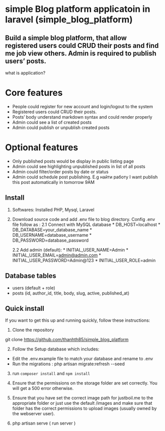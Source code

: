# simple Blog platform applicatoin in laravel (simple_blog_platform)
Build a simple blog platform, that allow registered users could CRUD their posts and find me job view others. Admin is required to publish users’ posts.
------------
what is application?
# Core features
* People could register for new account and login/logout to the system
* Registered users could CRUD their posts.
* Posts’ body understand markdown syntax and could render properly
* Admin could see a list of created posts
* Admin could publish or unpublish created posts
# Optional features
* Only published posts would be display in public listing page
* Admin could see highlighting unpublished posts in list of all posts
* Admin could filter/order posts by date or status
* Admin could schedule post publishing. E.g найти работу I want publish this post automatically in tomorrow 9AM

Install
------------
1. Softwares: Installed PHP, Mysql, Laravel
2. Download source code and add .env file to blog directory. Config .env file follow as : 
    2.1 Connect with MySQL database
        * DB_HOST=localhost
        * DB_DATABASE=your_database_name
        * DB_USERNAME=database_username
        * DB_PASSWORD=database_password

    2.2 Add admin (default):
        * INITIAL_USER_NAME=Admin
        * INITIAL_USER_EMAIL=admin@admin.com
        * INITIAL_USER_PASSWORD=Admin@123
        * INITIAL_USER_ROLE=admin

Database tables
------------
* users (default + role)
* posts (id, author_id, title, body, slug, active, published_at)

Quick install
------------
If you want to get this up and running quickly, follow these instructions:

1.  Clone the repository

  git clone https://github.com/thanhth85/simple_blog_platform 

2.  Follow the Setup database which includes:

  * Edit the .env.example file to match your database and rename to .env
  * Run the migrations : php artisan migrate:refresh --seed  
3. run `composer install` and `npm install`
4. Ensure that the permissions on the storage folder are set correctly. You will get a 500 error otherwise.

5. Ensure that you have set the correct image path for justboil.me to the appropriate folder or just use the default /images and make sure that folder has the correct permissions to upload images (usually owned by the webserver user).
6. php artisan serve ( run server )
